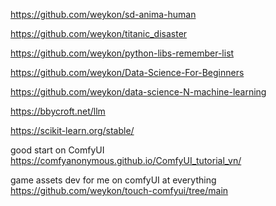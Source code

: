 https://github.com/weykon/sd-anima-human

https://github.com/weykon/titanic_disaster

https://github.com/weykon/python-libs-remember-list

https://github.com/weykon/Data-Science-For-Beginners

https://github.com/weykon/data-science-N-machine-learning

https://bbycroft.net/llm

https://scikit-learn.org/stable/

good start on ComfyUI https://comfyanonymous.github.io/ComfyUI_tutorial_vn/

game assets dev for me on comfyUI at everything https://github.com/weykon/touch-comfyui/tree/main
